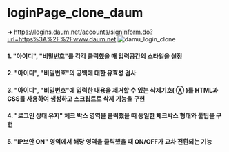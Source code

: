 # loginPage_clone_daum
➜ https://logins.daum.net/accounts/signinform.do?url=https%3A%2F%2Fwww.daum.net
![damu_login_clone](https://user-images.githubusercontent.com/103368861/185843218-7e1249cf-43b2-4560-8b8b-59950ac87d48.jpg)

#### 1. "아이디", "비밀번호"를 각각 클릭했을 때 입력공간의 스타일을 설정
#### 2. "아이디", "비밀번호"의 공백에 대한 유효성 검사
#### 3. "아이디", "비밀번호"에 입력한 내용을 제거할 수 있는 삭제기호( Ⓧ )를 HTML과 CSS를 사용하여 생성하고 스크립트로 삭제 기능을 구현
#### 4. "로그인 상태 유지" 체크 박스 영역을 클릭했을 때 동일한 체크박스 형태와 툴팁을 구현
#### 5.  "IP보안 ON" 영역에서 해당 영역을 클릭했을 때 ON/OFF가 교차 전환되는 기능
